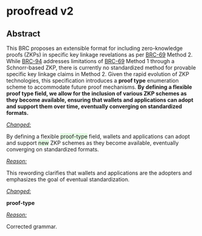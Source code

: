 <style>
  .highlight-remove {
    background-color: rgba(255, 0, 0, 0.1); /* Red with 10% opacity */
  }
  .highlight-add {
    background-color: rgba(0, 255, 0, 0.1); /* Green with 10% opacity */
  }
</style>

<h1>proofread v2</h1>

<h2>Abstract</h2>
<p>
This BRC proposes an extensible format for including zero-knowledge proofs (ZKPs) in specific key linkage revelations as per <a href="../key-derivation/0069.md">BRC-69</a> Method 2. While <a href="../key-derivation/0094.md">BRC-94</a> addresses limitations of <a href="../key-derivation/0069.md">BRC-69</a> Method 1 through a Schnorr-based ZKP, there is currently no standardized method for provable specific key linkage claims in Method 2. Given the rapid evolution of ZKP technologies, this specification introduces a <b>proof type</b> enumeration scheme to accommodate future proof mechanisms. <b>By defining a flexible proof type field, we allow for the inclusion of various ZKP schemes as they become available, ensuring that wallets and applications can adopt and support them over time, eventually converging on standardized formats.</b>
</p>

<u><i>Changed:</i></u>
<p>
By defining a flexible <span class="highlight-add">proof-type</span> field, wallets and applications can adopt and support <span class="highlight-add">new</span> ZKP schemes as they become available, eventually converging on standardized formats.
</p>

<u><i>Reason:</i></u>
<p>
This rewording clarifies that wallets and applications are the adopters and emphasizes the goal of eventual standardization.
</p>

<u><i>Changed:</i></u>
<p>
<b>proof-type</b>
</p>

<u><i>Reason:</i></u>
<p>
Corrected grammar.
</p>
